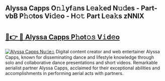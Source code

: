 ## Alyssa Capps O𝚗𝚕yf𝚊ns L𝚎a𝚔ed N𝚞𝚍es - Part-vbB P𝚑𝚘tos Vi𝚍𝚎o - H𝚘𝚝 Part L𝚎a𝚔s zNNlX

# <h2><a href="http://kfcr7w.oniu.top/?m=Alyssa+Capps">🔗👉 🔴 Alyssa Capps P𝚑ot𝚘𝚜 V𝚒d𝚎o</a></h2>

[![Alyssa Capps Nu𝚍e𝚜](https://i.imgur.com/0qMVB7G.gif)](http://kfcr7w.oniu.top/?m=Alyssa+Capps)
Digital content creator and web entertainer Alyssa Capps, known for disseminating dance and lifestyle knowledge through solo and collaborative dance presentations and short videos. Remarkable aerialist partner Alyssa Capps, acclaimed for their exceptional abilities and accomplishments in performing aerial acts with partners.  
